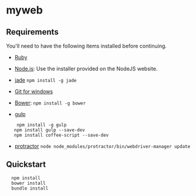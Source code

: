 myweb
=====


## Requirements

You'll need to have the following items installed before continuing.

  * [Ruby](https://www.ruby-lang.org/ja/)

  * [Node.js](http://nodejs.org): Use the installer provided on the NodeJS website.
  * [jade](http://jade-lang.com/) `npm install -g jade`

  * [Git for windows](http://msysgit.github.io/)
  * [Bower](http://bower.io): `npm install -g bower`



  * [gulp](http://gulpjs.com/)

```
    npm install -g gulp
   npm install gulp --save-dev
   npm install coffee-script --save-dev
```

  * [protractor](https://github.com/angular/protractor)
  `node node_modules/protractor/bin/webdriver-manager update`


## Quickstart
```
  npm install
  bower install
  bundle install
```
